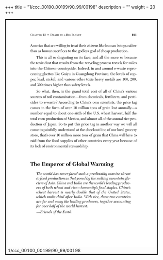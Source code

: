 +++
title = "1/ccc_00100_00199/90_99/00198"
description = ""
weight = 20
+++

<table style="border:2px solid black;max-width:800px;max-height:800px;" 
><tr><td>
<img class="center-fit-jpg"
src="/jpg_/out_jpg_dbc_198.jpg">
1/ccc_00100_00199/90_99/00198
</img></td></tr></table>
